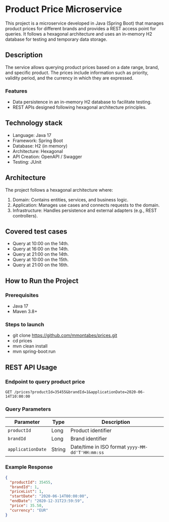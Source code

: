 # Product Price Microservice

This project is a microservice developed in Java (Spring Boot) that manages product prices for different brands and provides a REST access point for queries. It follows a hexagonal architecture and uses an in-memory H2 database for testing and temporary data storage.



## Description

The service allows querying product prices based on a date range, brand, and specific product. The prices include information such as priority, validity period, and the currency in which they are expressed.

### Features
- Data persistence in an in-memory H2 database to facilitate testing.
- REST APIs designed following hexagonal architecture principles.



## Technology stack

- Language: Java 17  
- Framework: Spring Boot  
- Database: H2 (in memory)  
- Architecture: Hexagonal  
- API Creation: OpenAPI / Swagger  
- Testing: JUnit



## Architecture

The project follows a hexagonal architecture where:

1. Domain: Contains entities, services, and business logic.  
2. Application: Manages use cases and connects requests to the domain.  
3. Infrastructure: Handles persistence and external adapters (e.g., REST controllers).


## Covered test cases

- Query at 10:00 on the 14th.  
- Query at 16:00 on the 14th.  
- Query at 21:00 on the 14th.  
- Query at 10:00 on the 15th.  
- Query at 21:00 on the 16th.



## How to Run the Project

### Prerequisites

- Java 17
- Maven 3.8+

### Steps to launch

- git clone https://github.com/mmontabes/prices.git
- cd prices
- mvn clean install
- mvn spring-boot:run


## REST API Usage

### Endpoint to query product price

```http
GET /prices?productId=35455&brandId=1&applicationDate=2020-06-14T10:00:00
```

### Query Parameters

| Parameter         | Type   | Description                              |
|------------------|--------|------------------------------------------|
| `productId`       | Long   | Product identifier                       |
| `brandId`         | Long   | Brand identifier                         |
| `applicationDate` | String | Date/time in ISO format `yyyy-MM-dd'T'HH:mm:ss` |

### Example Response

```json
{
  "productId": 35455,
  "brandId": 1,
  "priceList": 1,
  "startDate": "2020-06-14T00:00:00",
  "endDate": "2020-12-31T23:59:59",
  "price": 35.50,
  "currency": "EUR"
}



